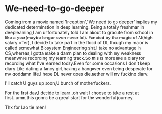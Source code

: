 # We-need-to-go-deeper
Coming from a movie named 'Inception',"We need to go deeper"implies my dedicated determination in deep learning.
Being a totally freshman in deeplearning,I am unfortunately told I am about to gradute from school in like a year(maybe longer even never lol). 
Fancied by the magic of AI(high salary offer), I decide to take part in the flood of DL though my major is called somewhat Biosystem Engineering shit.I take no advantage in CS,whereas,I gotta make a damn plan to dealing with my weakness meanwhile recording my learning track.So this is more like a diary for recording what I've learned today.Even for some occasions I don't keep diary Like dating a fancy girl,having a hangover even being desperate for my goddamn life,I hope DL never goes die,nether will my fucking diary.

I'll catch U guys up soon,U bunch of motherfuckers.

For the first day,I decide to learn..oh wait I choose to take a rest at first..umm,this gonna be a great start for the wonderful journey.

Thx for Lao tie men!
